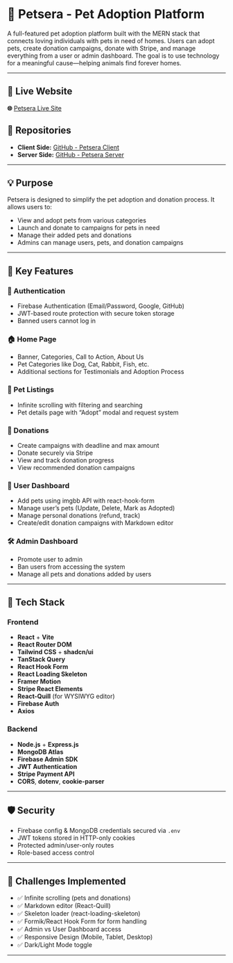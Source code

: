# 🐾 Petsera - Pet Adoption Platform

A full-featured pet adoption platform built with the MERN stack that connects loving individuals with pets in need of homes. Users can adopt pets, create donation campaigns, donate with Stripe, and manage everything from a user or admin dashboard. The goal is to use technology for a meaningful cause—helping animals find forever homes.

---

## 🔗 Live Website
**🌐** [Petsera Live Site](https://petsera.netlify.app/)

## 📂 Repositories
- **Client Side:** [GitHub - Petsera Client](https://github.com/Programming-Hero-Web-Course4/b11a12-client-side-azijulhakimbd)
- **Server Side:** [GitHub - Petsera Server](https://github.com/Programming-Hero-Web-Course4/b11a12-server-side-azijulhakimbd)

---

## 💡 Purpose

Petsera is designed to simplify the pet adoption and donation process. It allows users to:
- View and adopt pets from various categories
- Launch and donate to campaigns for pets in need
- Manage their added pets and donations
- Admins can manage users, pets, and donation campaigns

---

## 🚀 Key Features

### 🔐 Authentication
- Firebase Authentication (Email/Password, Google, GitHub)
- JWT-based route protection with secure token storage
- Banned users cannot log in

### 🏠 Home Page
- Banner, Categories, Call to Action, About Us
- Pet Categories like Dog, Cat, Rabbit, Fish, etc.
- Additional sections for Testimonials and Adoption Process

### 🐶 Pet Listings
- Infinite scrolling with filtering and searching
- Pet details page with “Adopt” modal and request system

### 💸 Donations
- Create campaigns with deadline and max amount
- Donate securely via Stripe
- View and track donation progress
- View recommended donation campaigns

### 👤 User Dashboard
- Add pets using imgbb API with react-hook-form
- Manage user’s pets (Update, Delete, Mark as Adopted)
- Manage personal donations (refund, track)
- Create/edit donation campaigns with Markdown editor

### 🛠️ Admin Dashboard
- Promote user to admin
- Ban users from accessing the system
- Manage all pets and donations added by users

---

## 🧱 Tech Stack

### Frontend
- **React** + **Vite**
- **React Router DOM**
- **Tailwind CSS** + **shadcn/ui**
- **TanStack Query**
- **React Hook Form**
- **React Loading Skeleton**
- **Framer Motion**
- **Stripe React Elements**
- **React-Quill** (for WYSIWYG editor)
- **Firebase Auth**
- **Axios**

### Backend
- **Node.js** + **Express.js**
- **MongoDB Atlas**
- **Firebase Admin SDK**
- **JWT Authentication**
- **Stripe Payment API**
- **CORS**, **dotenv**, **cookie-parser**

---

## 🛡️ Security

- Firebase config & MongoDB credentials secured via `.env`
- JWT tokens stored in HTTP-only cookies
- Protected admin/user-only routes
- Role-based access control

---

## 🎯 Challenges Implemented

- ✅ Infinite scrolling (pets and donations)
- ✅ Markdown editor (React-Quill)
- ✅ Skeleton loader (react-loading-skeleton)
- ✅ Formik/React Hook Form for form handling
- ✅ Admin vs User Dashboard access
- ✅ Responsive Design (Mobile, Tablet, Desktop)
- ✅ Dark/Light Mode toggle

---



